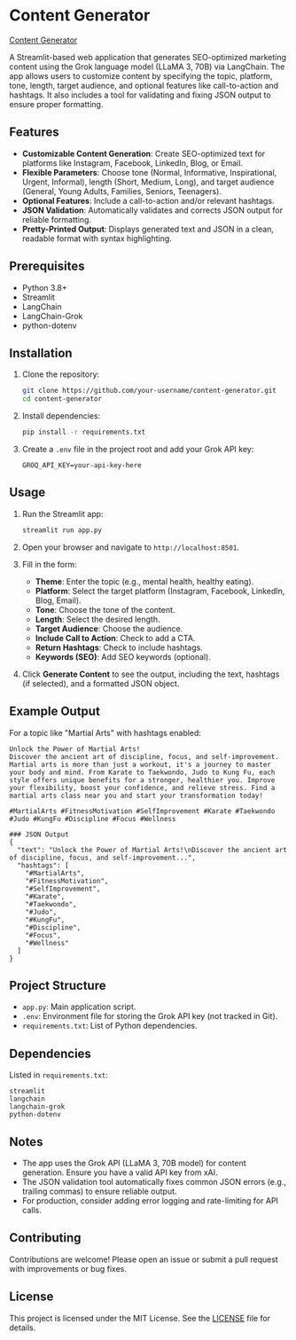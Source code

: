 # Content Generator
[Content Generator](https://llmmarketing-7xncskmckva3w8vk2stayu.streamlit.app/)

A Streamlit-based web application that generates SEO-optimized marketing content using the Grok language model (LLaMA 3, 70B) via LangChain. The app allows users to customize content by specifying the topic, platform, tone, length, target audience, and optional features like call-to-action and hashtags. It also includes a tool for validating and fixing JSON output to ensure proper formatting.

## Features
- **Customizable Content Generation**: Create SEO-optimized text for platforms like Instagram, Facebook, LinkedIn, Blog, or Email.
- **Flexible Parameters**: Choose tone (Normal, Informative, Inspirational, Urgent, Informal), length (Short, Medium, Long), and target audience (General, Young Adults, Families, Seniors, Teenagers).
- **Optional Features**: Include a call-to-action and/or relevant hashtags.
- **JSON Validation**: Automatically validates and corrects JSON output for reliable formatting.
- **Pretty-Printed Output**: Displays generated text and JSON in a clean, readable format with syntax highlighting.

## Prerequisites
- Python 3.8+
- Streamlit
- LangChain
- LangChain-Grok
- python-dotenv

## Installation
1. Clone the repository:
   ```bash
   git clone https://github.com/your-username/content-generator.git
   cd content-generator
   ```

2. Install dependencies:
   ```bash
   pip install -r requirements.txt
   ```

3. Create a `.env` file in the project root and add your Grok API key:
   ```env
   GROQ_API_KEY=your-api-key-here
   ```

## Usage
1. Run the Streamlit app:
   ```bash
   streamlit run app.py
   ```

2. Open your browser and navigate to `http://localhost:8501`.

3. Fill in the form:
   - **Theme**: Enter the topic (e.g., mental health, healthy eating).
   - **Platform**: Select the target platform (Instagram, Facebook, LinkedIn, Blog, Email).
   - **Tone**: Choose the tone of the content.
   - **Length**: Select the desired length.
   - **Target Audience**: Choose the audience.
   - **Include Call to Action**: Check to add a CTA.
   - **Return Hashtags**: Check to include hashtags.
   - **Keywords (SEO)**: Add SEO keywords (optional).

4. Click **Generate Content** to see the output, including the text, hashtags (if selected), and a formatted JSON object.

## Example Output
For a topic like "Martial Arts" with hashtags enabled:
```
Unlock the Power of Martial Arts!
Discover the ancient art of discipline, focus, and self-improvement. Martial arts is more than just a workout, it's a journey to master your body and mind. From Karate to Taekwondo, Judo to Kung Fu, each style offers unique benefits for a stronger, healthier you. Improve your flexibility, boost your confidence, and relieve stress. Find a martial arts class near you and start your transformation today!

#MartialArts #FitnessMotivation #SelfImprovement #Karate #Taekwondo #Judo #KungFu #Discipline #Focus #Wellness

### JSON Output
{
  "text": "Unlock the Power of Martial Arts!\nDiscover the ancient art of discipline, focus, and self-improvement...",
  "hashtags": [
    "#MartialArts",
    "#FitnessMotivation",
    "#SelfImprovement",
    "#Karate",
    "#Taekwondo",
    "#Judo",
    "#KungFu",
    "#Discipline",
    "#Focus",
    "#Wellness"
  ]
}
```

## Project Structure
- `app.py`: Main application script.
- `.env`: Environment file for storing the Grok API key (not tracked in Git).
- `requirements.txt`: List of Python dependencies.

## Dependencies
Listed in `requirements.txt`:
```
streamlit
langchain
langchain-grok
python-dotenv
```

## Notes
- The app uses the Grok API (LLaMA 3, 70B model) for content generation. Ensure you have a valid API key from xAI.
- The JSON validation tool automatically fixes common JSON errors (e.g., trailing commas) to ensure reliable output.
- For production, consider adding error logging and rate-limiting for API calls.

## Contributing
Contributions are welcome! Please open an issue or submit a pull request with improvements or bug fixes.

## License
This project is licensed under the MIT License. See the [LICENSE](LICENSE) file for details.